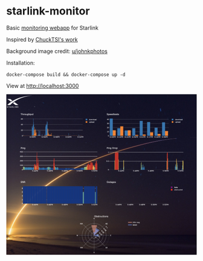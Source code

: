 # starlink-monitor

Basic [monitoring webapp](http://localhost:3000) for Starlink

Inspired by [ChuckTSI's work](https://github.com/ChuckTSI/BetterThanNothingWebInterface)

Background image credit: [u/johnkphotos](https://www.reddit.com/r/space/comments/4i3t6t/long_exposure_photograph_i_took_of_this_mornings/)

Installation:

```
docker-compose build && docker-compose up -d
```

View at [http://localhost:3000](http://localhost:3000)

![](resources/screenshot.png)
